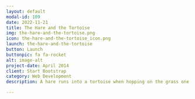 ```yaml
---
layout: default
modal-id: 109
date: 2022-11-21
title: The Hare and the Tortoise
img: the-hare-and-the-tortoise.png
icon: the-hare-and-the-tortoise_icon.png
launch: the-hare-and-the-tortoise
button: Launch
buttonpic: fa fa-rocket
alt: image-alt
project-date: April 2014
client: Start Bootstrap
category: Web Development
description: A hare runs into a tortoise when hopping on the grass one day. He laughs at the tortoise for walking so slowly. The tortoise responds by inviting the hare for a race. What will happen next? Let's find out!  

---
```

